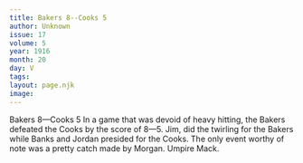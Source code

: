 ```yaml
---
title: Bakers 8--Cooks 5
author: Unknown
issue: 17
volume: 5
year: 1916
month: 20
day: V
tags:
layout: page.njk
image:
---
```

Bakers 8—Cooks 5      In a game that was devoid of heavy hitting, the Bakers defeated the Cooks by the score of 8—5.   Jim, did the twirling for the Bakers while Banks and Jordan presided for the Cooks.   The only event worthy of note was a pretty catch made by Morgan.   Umpire Mack.               




